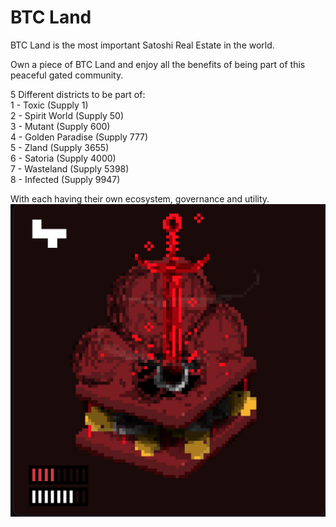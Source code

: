 # BTC Land

BTC Land is the most important Satoshi Real Estate in the world.

Own a piece of BTC Land and enjoy all the benefits of being part of this peaceful gated community.

5 Different districts to be part of: \
1 - Toxic (Supply 1)\
2 - Spirit World (Supply 50)\
3 - Mutant (Supply 600)\
4 - Golden Paradise (Supply 777)\
5 - Zland (Supply 3655)\
6 - Satoria (Supply 4000)\
7 - Wasteland (Supply 5398)\
8 - Infected (Supply 9947)

With each having their own ecosystem, governance and utility.\
![](<../.gitbook/assets/image (11).png>)
